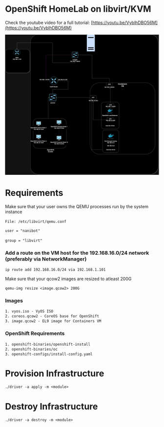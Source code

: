 # OpenShift HomeLab on libvirt/KVM

Check the youtube video for a full tutorial: [https://youtu.be/VyblhDBO56M](https://youtu.be/VyblhDBO56M)

![HomeLab](homelab.png)

# Requirements
Make sure that your user owns the QEMU processes run by the system instance

``` File: /etc/libvirt/qemu.conf ```
```
user = "nanibot"

group = "libvirt"
```

### Add a route on the VM host for the 192.168.16.0/24 network (preferably via NetworkManager)
```
ip route add 192.168.16.0/24 via 192.168.1.101
```

Make sure that your qcow2 images are resized to atleast 200G

```
qemu-img resize <image.qcow2> 200G
```

### Images
```
1. vyos.iso - VyOS ISO
2. coreos.qcow2 - CoreOS base for OpenShift
3. image.qcow2 - EL9 image for Containers VM
```

### OpenShift Requirements
```
1. openshift-binaries/openshift-install
2. openshift-binaries/oc
3. openshift-configs/install-config.yaml
```

# Provision Infrastructure
```
./driver -a apply -m <module>
```

# Destroy Infrastructure
```
./driver -a destroy -m <module>
```
